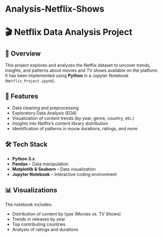 # Analysis-Netflix-Shows
# 🎬 Netflix Data Analysis Project

## 📌 Overview
This project explores and analyzes the Netflix dataset to uncover trends, insights, and patterns about movies and TV shows available on the platform.  
It has been implemented using **Python** in a Jupyter Notebook (`Netflix_Project.ipynb`).

## 🚀 Features
- Data cleaning and preprocessing  
- Exploratory Data Analysis (EDA)  
- Visualization of content trends (by year, genre, country, etc.)  
- Insights into Netflix’s content library distribution  
- Identification of patterns in movie durations, ratings, and more  

## 🛠️ Tech Stack
- **Python 3.x**  
- **Pandas** – Data manipulation  
- **Matplotlib & Seaborn** – Data visualization  
- **Jupyter Notebook** – Interactive coding environment  


## 📊 Visualizations
The notebook includes:
- Distribution of content by type (Movies vs. TV Shows)  
- Trends in releases by year  
- Top contributing countries  
- Analysis of ratings and durations  




